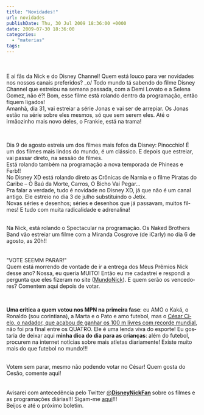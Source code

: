 ```yaml
---
title: "Novidades!"
url: novidades
publishDate: Thu, 30 Jul 2009 18:36:00 +0000
date: 2009-07-30 18:36:00
categories: 
  - "materias"
tags: 
---
```

<div><div><span><br></span><br></div><div><span>E ai fãs da Nick e do Disney Channel! Quem está louco para ver novidades nos nossos canais preferidos? _o/ Todo mundo tá sabendo do filme Disney Channel que estreiou na semana passada, com a Demi Lovato e a Selena Gomez, não é?! Bom, esse filme está rolando dentro da programação, então fiquem ligados!</span><br></div><div><span><span>Amanhã, dia 31, vai estreiar a série Jonas e vai ser de arrepiar. Os Jonas estão na série sobre eles mesmos, só que sem serem eles. Até o irmãozinho mais novo deles, o Frankie, está na trama!</span></span><br></div><div><span lang="PT-BR"><p><span> </span><span><a href="http://4.bp.blogspot.com/_BzqI_RDZ6O4/SnHp16yFI7I/AAAAAAAAAjk/6oJsMRPByzo/s1600-h/2958332_VOE8E.jpeg"><span><img alt="" border="0" src="http://4.bp.blogspot.com/_BzqI_RDZ6O4/SnHp16yFI7I/AAAAAAAAAjk/6oJsMRPByzo/s200/2958332_VOE8E.jpeg"></span></a></span></p></span><br></div></div><div><div><span><span>Dia 9 de agosto estreia um dos filmes mais fofos da Disney: Pinocchio! É um dos filmes mais lindos do mundo, é um clássico. E depois que estreiar, vai passar direto, na sessão de filmes.</span></span><br></div><div><span><span><a href="http://4.bp.blogspot.com/_BzqI_RDZ6O4/SnHqyrQqBXI/AAAAAAAAAjs/l6325BDoZSk/s1600-h/imgPinocchio2.jpg"><span><img alt="" border="0" src="http://4.bp.blogspot.com/_BzqI_RDZ6O4/SnHqyrQqBXI/AAAAAAAAAjs/l6325BDoZSk/s200/imgPinocchio2.jpg"></span></a></span></span><br></div><div><span><span>Está rolando também na programação a nova temporada de  Phineas e Ferb!!</span></span><br></div><div><span><span>No Disney XD está rolando direto as Crônicas de Narnia e o filme Piratas do Caribe – O Baú da Morte, Carros, O Bicho Vai Pegar...</span></span><br></div><div><span><span>Pra falar a verdade, tudo é novidade no Disney XD, já que não é um canal antigo. Ele estreio no dia 3 de julho substituindo o Jetix.</span></span><br></div><div><span lang="PT-BR"><span>Novas séries e desenhos; séries e desenhos que já passavam, muitos filmes! E tudo com muita radicalidade e adrenalina! </span><span><p></p></span></span><br></div><div><span><span>Na Nick, está rolando o Spectacular na programação. Os Naked Brothers Band vão estreiar um filme com a Miranda Cosgrove (de iCarly) no dia 6 de agosto, as 20h!!</span></span><br></div><div><span><span><a href="http://3.bp.blogspot.com/_BzqI_RDZ6O4/SnHtFBODwKI/AAAAAAAAAkE/zRP_JGe8EnU/s1600-h/meus_premios_5wp.jpg"><span><img alt="" border="0" src="http://3.bp.blogspot.com/_BzqI_RDZ6O4/SnHtFBODwKI/AAAAAAAAAkE/zRP_JGe8EnU/s200/meus_premios_5wp.jpg"></span></a></span></span><br></div><div><span><br></span><br></div><div><span>"VOTE SEEMM PARAR!"</span><br></div><div><span lang="PT-BR"><span>Quem está morrendo de vontade de ir a entrega dos Meus Prêmios Nick desse ano? Nossa, eu queria MUITO! Então eu me cadastrei e respondi a pergunta que eles fizeram no site (</span><a href="http://mundonick.com/"><span>MundoNick</span></a><span>). E quem serão os vencedores? Comentem aqui depois de votar.</span><span><p></p></span></span><br></div><div><span><span><a href="http://2.bp.blogspot.com/_BzqI_RDZ6O4/SnHroEt-kzI/AAAAAAAAAj0/g-EaIrgatxk/s1600-h/poes.JPG"><span><img alt="" border="0" src="http://2.bp.blogspot.com/_BzqI_RDZ6O4/SnHroEt-kzI/AAAAAAAAAj0/g-EaIrgatxk/s200/poes.JPG"></span></a></span></span><br></div><div><span lang="PT-BR"><p><span> </span><b><span>Uma crítica a quem votou nos MPN na primeira fase</span></b><span>: eu AMO o Kaká, o Ronaldo (sou corintiana), a Marta e o Pato e amo futebol, mas o</span><span><span> </span><span><u><a href="http://www.google.com/hostednews/afp/article/ALeqM5igYF5xQRzPSpsj1ITQBSVWPe2yfA"><span>César Cielo, o nadador, que acabou de ganhar os 100 m livres com recorde mundial</span></a></u><span>, não foi pra final entre os QUATRO. Ele é uma lenda viva do esporte! Eu gostaria de deixar aqui </span><b><span>minha dica do dia para as crianças</span></b><span>: além do futebol, procurem na internet notícias sobre mais atletas diariamente! Existe muito mais do que futebol no mundo!!!</span></span></span></p></span><br></div><div><a href="http://2.bp.blogspot.com/_BzqI_RDZ6O4/SnHsB7VvjxI/AAAAAAAAAj8/AbeHCrDyzR4/s1600-h/cesaocielo.jpg"><span><img alt="" border="0" src="http://2.bp.blogspot.com/_BzqI_RDZ6O4/SnHsB7VvjxI/AAAAAAAAAj8/AbeHCrDyzR4/s200/cesaocielo.jpg"></span></a><br></div><div><span>Votem sem parar, mesmo não podendo votar no César! Quem gosta do Cesão, comente aqui!</span><br></div><div><span><span><br></span></span><br></div><div><span><span><span>Avisarei com antecedência pelo Twitter </span></span><a href="http://twitter.com/disneynickfan"><span><span>@</span></span></a><b><a href="http://twitter.com/disneynickfan"><span><span>DisneyNickFan</span></span></a><span><span> </span></span></b><span><span>sobre os filmes e as programações diárias!!! Sigam-me </span><a href="http://twitter.com/disneynickfan"><span>aqui</span></a><span>!!!</span></span></span><br></div><div><span><span><span>Beijos e até o próximo boletim.</span></span></span><br></div><span><p></p></span><br><span></span><br></div>
